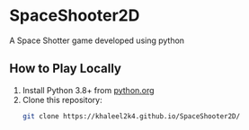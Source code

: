 # SpaceShooter2D
A Space Shotter game developed using python

## How to Play Locally
1. Install Python 3.8+ from [python.org](https://www.python.org/downloads/)
2. Clone this repository:
   ```bash
   git clone https://khaleel2k4.github.io/SpaceShooter2D/

